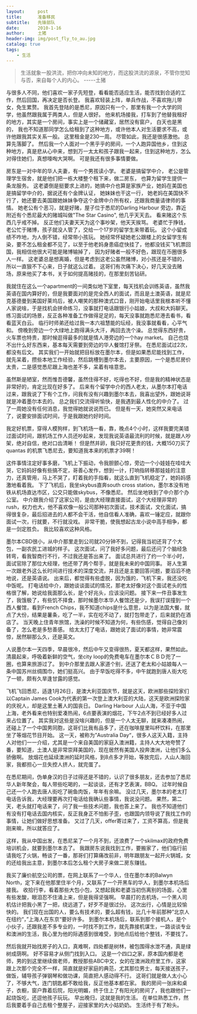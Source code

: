 ```yaml
---
layout:     post
title:      准备移民
subtitle:   先锋部队
date:       2010-1-16
author:     土猪
header-img: img/post_fly_to_au.jpg
catalog: true
tags:
    - 生活
---
```


> 生活就象一股洪流，把你冲向未知的地方，而这股洪流的源泉，不管你觉知与否，来自每个人的内心。 
> -----土猪


与很多人不同，他们喜欢一家子先短登，看看能否适应生活，能否找到合适的工作，然后回国，再决定是否长登。 我喜欢轻装上阵，单兵作战，不喜欢拖儿带女，免生累赘。 我首先登陆的是悉尼，原因只有一个，那里有我一个大学的同学，他虽然跟我属于两类人，但是人很好。 他来机场接我，打车到了他替我租好的地方，其实是一个房间，事实上是一个储藏室，居然没有窗户， 白天也是黑的， 我也不知道那同学怎么给租到了这种地方，或许他本人对生活要求不高，或许他跟我其实关系一般。 这里租金是230一周。 尽管如此，我还是很感激他。 总算先落脚了。 然后我一个人面对一个黑乎乎的房间，一个人跑异国他乡，住到这种地方，真是悲从心中来，想到万一太太和孩子跟我一起来，住到这种地方，怎么对得住她们，真想嚎啕大哭啊。 可是我还有很多事情要做。 


房东是一对中年的华人夫妻，有一个男孩读小学。 老婆是搞留学中介， 老公是管理学生宿舍，就是他们把一栋大楼整个租下来，做二房东， 也算为留学生提供一条龙服务。 这老婆倒是挺要求上进的，她搞中介也算是家族产业，她妈在美国也是搞留学中介的，据说还有个金牌认证， 她妹妹也干这一行， 她老妈在美国快不行了，她还要去美国跟她妹妹争夺这个金牌中介所有权，还跟我商量请律师的事情。 她老公有个恶习，就是好赌，屋子位于悉尼的Darling Harbour 旁边，靠近附近有个悉尼最大的赌城叫做"The Star Casino", 他几乎天天去。 看来赌这个东西几乎戒不掉。 反正他们夫妻天天为这个事吵架，他天天挨骂。 老婆忙于挣钱，老公忙于赌博，孩子就没人管了，交给一个17岁的留学生来带着玩。 这个小留成绩不咋地，为人倒不错，经常带小孩玩。  她经常怀疑她老公跟楼上的女留学生有染，要不怎么租金都不见了，以至于他老妈身患癌症快挂了，他都没钱买飞机票回国，我相信他很大可能是赌博输掉了， 因为好赌者一般不好色，跟现在币圈很多人一样。  这老婆总是想离婚，但是考虑到这老公虽然赌博，对小孩还是不错的，所以一直狠不下心来，日子就这么过着。 这哥们有次痛下决心，好几天没去赌场，原来他买了本书，关于如何提高赌技的，在那里刻苦钻研。



我就住在这么一个apartment的一间类似地下室里，每天找机会训练英语，虽然我英语在国内算好的，但是我要面对的是完全西人的面试，而且是土澳英语，就是尼克基德曼到美国好莱坞后，被人嘲笑的那种澳式口音，刚开始电话里我根本听不懂人家说啥，于是找机会拼命练习，没事就打电话跟银行小姑娘，大叔和大妈聊天。 练习面试的场景，反正各种准备工作做得足足的，每天没事就跑悉尼港去看书，看看蓝天白云。 临行时师弟还给过我一本六祖慧能的坛经，我没事就看看，心平气和。 傍晚到旁边一个大绿地上跑得满头大汗，再回去洗个澡。 总觉得东西好贵，火车票也特贵，那时候逛得最多的就是情人港旁边的一个hay market。 自己也烧不出什么好东西来，基本每天需要到旁边的华人餐馆打牙祭。 在悉尼面试过2次，都没有后文。 其实我们一开始就把目标放在墨尔本，但是如果悉尼能找到工作，就先呆着，攒些本地工作经验，然后跳槽到墨尔本去，主要原因，一个是悉尼房价太贵，二是感觉悉尼跟上海也差不多，呆着有啥意思。 



虽然斯是陋室，然而惟吾德馨，虽然住得不好，吃得也不好，但是我的精神状态是非常好的，肯定比现在好多了。 后来有个留学中介的西人老太，从墨尔本打电话过来，跟我说了下有个工作，问我有没有兴趣到墨尔本去，我喜出望外，跟她说哥就是冲着墨尔本去的。 总之我们交流得听愉快，是我遇到最人性化的中介了。  过了一周她没有任何消息，我觉得她就说说而已。 但是有一天，她突然又来电话了，说要安排面试时间，于是我跟她约好时间。 




我定好机票，穿得人模狗样，到飞机场一看，靠，晚点4个小时，这样我要完美错过面试时间，跟机场工作人员还吵起来，发现我说英语最流利的时候，就是跟人吵架，绝对自信，绝对口齿清晰！ 但是然并卵，我只好花更贵的钱，大概150刀买了quantas 的机票飞悉尼去，要知道我本来的机票才39啊！　



这件事情注定好事多磨，飞机上下振动，令我胆颤心惊，旁边一个小娃娃在哇哇大哭，它妈妈好像有些搞不定，哥善心发作，想到一计，打响指转移那娃娃的注意力，还真管用，马上不哭了，盯着我的手指看，就这么直到飞机稳定了，她妈妈感激地看着我。 下了飞机后，我坐skybus直奔south cross station，墨尔本没有地铁从机场直达市区，公交只能做skybus，不像悉尼。 然后坐地铁到了中介那个办公室。  中介跟我介绍了这家公司，是由大经理直接面试，这个大经理非常的rush，权力也大，他不喜欢像一般公司那种初次面试，技术面试，文化面试，搞得很复杂，最后招进去的人都不会干活，他自信看人准确，喜欢一锤定应，就跟你面试一次，行就要，不行就没戏。 非常干脆，使我想起古龙小说中高手相争，都是一剑定胜负。 我比较喜欢这种风格。




墨尔本CBD很小，从中介那里走到公司就20分钟不到，记得我当初还背了个大包，一副农民工进城的样子。 这次面试，问了我好多问题，最后还问了个脑经急转弯，看我智商行不行，不过我还是答出来了。 面试总共进行了约一个半小时，面试官除了那位大经理，他还带了两个帮手，就是我未来的中国同事。 哥人生第一次跟老外这么长时间进行技术的深度交流，并且还是主要回答问题，要滔滔不绝地说，还是英语说。 出来后，都觉得有些虚脱，因为饿的，飞机下来，我还没吃中饭呢。  打电话给中介，跟她谈谈面试的情况，那老太好像对这个面试老头的性格很了解，她说给我面那么长，是个好兆头，应该没问题。 接下来一件丑事发生了，我饿极了，有些饥不择食，那时候墨尔本华人餐馆还是少，我误打误撞到一个西人餐馆，看到French Chips，我不知道chips是什么意思，以为是法国大餐，就点了大份，结果是薯条，吃了一半，实在吃不动了，就打包带走了，后来就扔在酒店了。  当天晚上住青年旅馆，洗澡的时候不知道为何，有些伤感，觉得自己像刘备了，怎么老是多愁善感。 给太太打了电话，跟她说了面试的事情，她非常震惊，居然聊那么久，还是英文。 




人说墨尔本一天四季，早晨很冷，然后中午又变得很热，夏天都这样，果然如此。 清晨起来，呼吸着新鲜的空气，坐city loop的免费电车在墨尔本ＣＢＤ兜了一圈，也算来旅游过了。 到中介那里去跟人家道个别，还送了老太和小姑娘每人一条中国苏州丝绸围巾，她们挺高兴。 由于早饭吃得不多，中午就跑到唐人街大吃了一顿，颇有久旱逢甘露的感觉。 




飞机飞回悉尼，适逢1月26日，是澳大利亚国庆节，就是这天，欧洲那些探险家们以Captain James Cook为代表的第一次登上澳大利亚的大陆，这天是欧洲探险家的庆祝人，却是这里土著人的国丧日。 Darling Harbour 人山人海，不亚于中国上海，老外看来也特别爱凑热闹，6点要表演的烟花，下午2点不到已经好多人过来占位置了。 其实我对这些是没啥兴趣的，但是一个人太无聊，就来凑凑热闹，还碰上了一个中国男同胞，这哥们比我有品多了，还在咖啡屋里叫杯饮料，在那里坐了等烟花节目开始。 这一天，被称为”Australia Day“，很多人这天入籍，主持人对他们一一介绍，尤其是一个来自美国的家庭入澳洲籍，主持人大大地夸赞了番，要知道，土澳人是非常崇拜美国的，现在居然有美国人投奔澳洲，让他们多么骄傲啊。 放烟花也延续澳洲的延时风格，到8点多才开始，等放完后，人山人海回家，我都担心一旦失控人挤人，就完蛋了。 




在悉尼期间，伪单身汉的日子过得还是不错的，认识了很多朋友，还去参加了悉尼华人新年聚会，每人带些吃喝的，一起谈谈，还有才艺表演，BBQ。 过年时候自己还一个人跑去唐人街吃了碗鱼肉饭，年年有余嘛。 没过几天，墨尔本的老太打电话告诉我，大经理要再次打电话给我确认些事情，我说没问题。 果然，第二天，老头就打电话来了，问了我一些技术问题，我也答上来了。 我也不知道他们有没有打电话去国内核实，反正我身正不怕影子歪，也跟国内领导说了我找工作的事情，让她们做好思想准备。 又过了几天，offer寄过来了，工资不算高，但是我刚来嘛，所以就答应了。 





这样，我从中国出发，在悉尼呆了一个月不到，还浪费了一个skilmax的政府免费培训机会，就要到墨尔本去了。  我跟房东说我找到工作，要搬家了，他们临行前请我吃了火锅，畅谈了一番，那哥们打算痛改前非，明年跟朋友一起开火锅城，女的还给我出主意，到墨尔本后怎么租个大房子来做二房东赚钱。 





我买了廉价航空公司的票，在网上联系了一个华人，住在墨尔本的Balwyn North，定下来在他那里住半个月，又联系了一个开黑车的华人，到墨尔本机场后接我。 收拾行李，看着那些大包小包，又想起我和老婆当初伤离别的场面，心里有些发酸，眼泪忍不住涌上来，但是我得坚强啊。 早晨打的去机场，一个黑人司机估计把我小黑了一把，绕远道了，好歹不是很过分。 这次出行，心情是比较愉快的。 我们现在出国的人，要么有技术的，要么超有钱，比几十年前那种”北京人在纽约“，”上海人在东京“要好许多。  到墨尔本机场后，联系到那个接机人，是个小伙子，还跟我差不多专业的，一时找不到工作，就先靠接机谋生，一路谈谈专业和澳洲的生活，我心里为他的际遇感到很难受，到地点后给他个整钱，不要找了。 




然后我就开始找房子的入口，真难啊，四处都是树林，被包围得水泄不通，真是绿树成荫啊。 好不容易才从侧门找到入口。 这是一个四口之家，原本国内都是老师，男的到这里继续做老师，教授那些ABC中文，女的在澳洲政府里工作，这家跟上次那个完全不一样，简直就是好家庭的典范，尤其那位男士，每天接送孩子，做饭，辅导孩子弹钢琴和做功课，简直把人感动得不行。 这哥们就是做人太小心了，不够大气，连门钥匙都不敢给我，反正他基本都在家。 我的房间一张床和桌子，衣橱，窗户靠着后院，阳光明媚，终于住上了有阳光的房间了，我也跟他们一起烧饭吃，还逗他孩子玩玩。 早出晚归，这就是我的生活。 在单位熟悉工作，然后我要着手自己去租个整屋子，迎接家里的大小姑奶奶。 生活终于有了盼头。 







